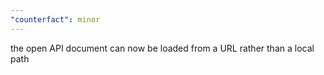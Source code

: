 ```yaml
---
"counterfact": minor
---
```


the open API document can now be loaded from a URL rather than a local path
